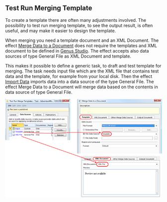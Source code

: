 ## Test Run Merging Template

To create a template there are often many adjustments involved. The possibility to test run merging template, to see the output result, is often useful, and may make it easier to design the template.

When merging you need a template document and an XML Document. The effect [Merge Data to a Document](../../defining-an-app-model/action-orchestration/actions/effects/merge-data-to-a-document.md) does not require the templates and XML document to be defined in [Genus Studio](../../defining-an-app-model/getting-started/getting-started.md). The effect accepts also data sources of type General File as XML Document and template.

This makes it possible to define a generic task, to draft and test template for merging. The task needs input file which are the XML file that contains test data and the template, for example from your local disk. Then the effect [Import Data](../../defining-an-app-model/action-orchestration/actions/effects/import-data.md) imports data into a data source of the type General File. The effect Merge Data to a Document will merge data based on the contents in data source of type General File.

![ID20FC066E9EEE4D55.ID22B4056857A64820.png](media/ID20FC066E9EEE4D55.ID22B4056857A64820.png)